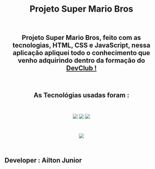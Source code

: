 <h1 align="center">Projeto Super Mario Bros</h1>
<br>
<h2 align="center">Projeto Super Mario Bros, feito com as tecnologias, HTML, CSS e JavaScript,
nessa aplicação apliquei todo o conhecimento que venho adquirindo dentro da formação do <a href="https://rodolfomori.com.br/devclub">DevClub !</a></h2>
<br>
<h2 align="center">As Tecnológias usadas foram :</h2>
<br>
<p align="center" padding-rigth="20px">
<img src="https://img.shields.io/badge/HTML5-E34F26?style=for-the-badge&logo=html5&logoColor=white">
<img src="https://img.shields.io/badge/CSS3-1572B6?style=for-the-badge&logo=css3&logoColor=white">
<img src="https://img.shields.io/badge/JavaScript-F7DF1E?style=for-the-badge&logo=javascript&logoColor=black">
 </p>
 <br>
 <p align="center">
<img src="https://raw.githubusercontent.com/ailtonjunior11/Super-Mario-Bros/a545e6ac2d4233ddbf36f72e52322ad316aaeb6d/tela-super-mario.jpg">
 </p>
 <br>
 <h2>Developer : Ailton Junior</h2>

